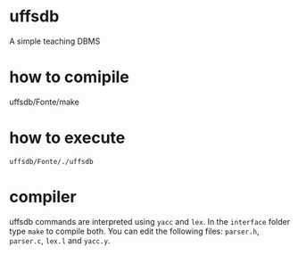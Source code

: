 # uffsdb
A simple teaching DBMS

# how to comipile
 uffsdb/Fonte/make

# how to execute
 `uffsdb/Fonte/./uffsdb`
 
# compiler
 uffsdb commands are interpreted using `yacc` and `lex`.
 In the `interface` folder type `make` to compile both.
 You can edit the following files: `parser.h`, `parser.c`, `lex.l` and `yacc.y`.
